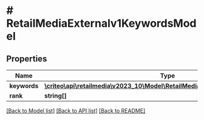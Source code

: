 # # RetailMediaExternalv1KeywordsModel

## Properties

Name | Type | Description | Notes
------------ | ------------- | ------------- | -------------
**keywords** | [**\criteo\api\retailmedia\v2023_10\Model\RetailMediaExternalv1KeywordDataModel**](RetailMediaExternalv1KeywordDataModel.md) |  | [optional]
**rank** | **string[]** |  | [optional]

[[Back to Model list]](../../README.md#models) [[Back to API list]](../../README.md#endpoints) [[Back to README]](../../README.md)
